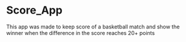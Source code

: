 # Score_App
This app was made to keep score of a basketball match and show the winner when the difference in the score reaches 20+ points
